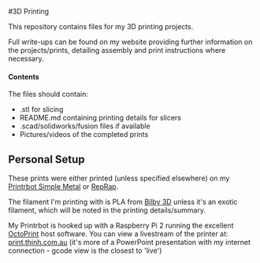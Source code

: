 #3D Printing

This repository contains files for my 3D printing projects.

Full write-ups can be found on my website providing further information on the projects/prints, detailing assembly and print instructions where necessary.

#### Contents

The files should contain:

- .stl for slicing
- README.md containing printing details for slicers
- .scad/solidworks/fusion files if available
- Pictures/videos of the completed prints

## Personal Setup

These prints were either printed (unless specified elsewhere) on my [Printrbot Simple Metal][1] or [RepRap][2]. 

The filament I'm printing with is PLA from [Bilby 3D][5] unless it's an exotic filament, which will be noted in the printing details/summary.

My Printrbot is hooked up with a Raspberry Pi 2 running the excellent [OctoPrint][3] host software. You can view a livestream of the printer at: [print.thinh.com.au][4] (it's more of a PowerPoint presentation with my internet connection - gcode view is the closest to 'live')


[1]: https://printrbot.com/shop/simple-metal-kit/
[2]: https://reprap.org/
[3]: https://octoprint.org/
[4]: https://print.thinh.com.au/
[5]: https://www.bilby3d.com.au/